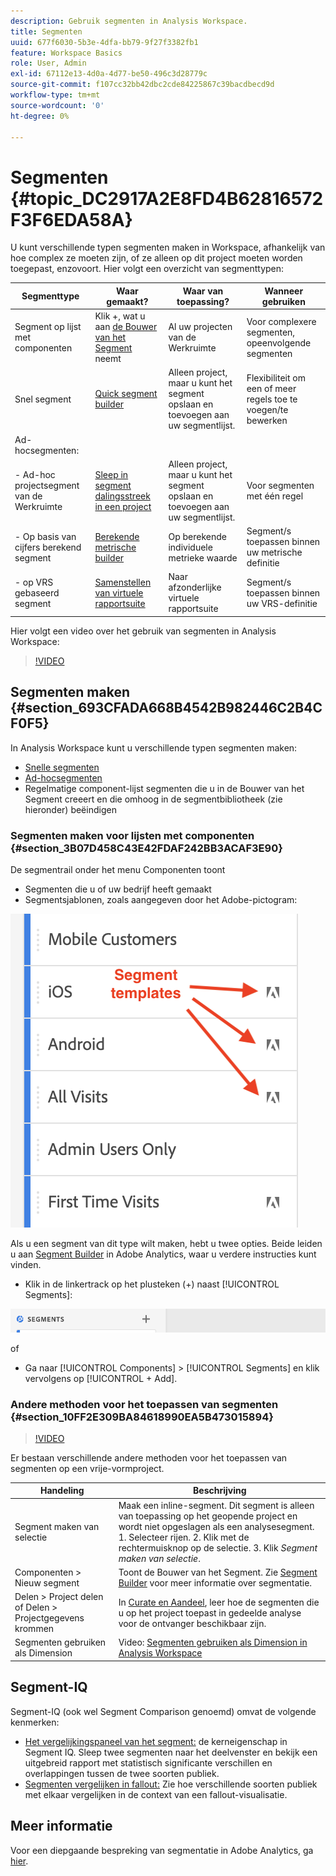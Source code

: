 ```yaml
---
description: Gebruik segmenten in Analysis Workspace.
title: Segmenten
uuid: 677f6030-5b3e-4dfa-bb79-9f27f3382fb1
feature: Workspace Basics
role: User, Admin
exl-id: 67112e13-4d0a-4d77-be50-496c3d28779c
source-git-commit: f107cc32bb42dbc2cde84225867c39bacdbecd9d
workflow-type: tm+mt
source-wordcount: '0'
ht-degree: 0%

---
```



# Segmenten {#topic_DC2917A2E8FD4B62816572F3F6EDA58A}

U kunt verschillende typen segmenten maken in Workspace, afhankelijk van hoe complex ze moeten zijn, of ze alleen op dit project moeten worden toegepast, enzovoort. Hier volgt een overzicht van segmenttypen:

| Segmenttype | Waar gemaakt? | Waar van toepassing? | Wanneer gebruiken |
| --- | --- | --- | --- |
| Segment op lijst met componenten | Klik +, wat u aan [de Bouwer van het Segment ](/help/components/segmentation/segmentation-workflow/seg-build.md) neemt | Al uw projecten van de Werkruimte | Voor complexere segmenten, opeenvolgende segmenten |
| Snel segment | [Quick segment builder](/help/analyze/analysis-workspace/components/segments/quick-segments.md) | Alleen project, maar u kunt het segment opslaan en toevoegen aan uw segmentlijst. | Flexibiliteit om een of meer regels toe te voegen/te bewerken |
| Ad-hocsegmenten: |  |  |  |
| - Ad-hoc projectsegment van de Werkruimte | [Sleep in segment dalingsstreek in een project](/help/analyze/analysis-workspace/components/segments/ad-hoc-segments.md) | Alleen project, maar u kunt het segment opslaan en toevoegen aan uw segmentlijst. | Voor segmenten met één regel |
| - Op basis van cijfers berekend segment | [Berekende metrische builder](https://experienceleague.adobe.com/docs/analytics/components/calculated-metrics/calcmetric-workflow/metrics-with-segments.html) | Op berekende individuele metrieke waarde | Segment/s toepassen binnen uw metrische definitie |
| - op VRS gebaseerd segment | [Samenstellen van virtuele rapportsuite](https://experienceleague.adobe.com/docs/analytics/components/virtual-report-suites/vrs-workflow/vrs-create.html) | Naar afzonderlijke virtuele rapportsuite | Segment/s toepassen binnen uw VRS-definitie |

Hier volgt een video over het gebruik van segmenten in Analysis Workspace:

>[!VIDEO](https://video.tv.adobe.com/v/23977/?quality=12)

## Segmenten maken {#section_693CFADA668B4542B982446C2B4CF0F5}

In Analysis Workspace kunt u verschillende typen segmenten maken:

* [Snelle segmenten](/help/analyze/analysis-workspace/components/segments/quick-segments.md)
* [Ad-hocsegmenten](/help/analyze/analysis-workspace/components/segments/ad-hoc-segments.md)
* Regelmatige component-lijst segmenten die u in de Bouwer van het Segment creeert en die omhoog in de segmentbibliotheek (zie hieronder) beëindigen

### Segmenten maken voor lijsten met componenten {#section_3B07D458C43E42FDAF242BB3ACAF3E90}

De segmentrail onder het menu Componenten toont
* Segmenten die u of uw bedrijf heeft gemaakt
* Segmentsjablonen, zoals aangegeven door het Adobe-pictogram:

![](assets/segment_icons.png)

Als u een segment van dit type wilt maken, hebt u twee opties. Beide leiden u aan [Segment Builder](/help/components/segmentation/segmentation-workflow/seg-build.md) in Adobe Analytics, waar u verdere instructies kunt vinden.

* Klik in de linkertrack op het plusteken (+) naast [!UICONTROL Segments]:

![](assets/create-seg.png)

of

* Ga naar [!UICONTROL Components] > [!UICONTROL Segments] en klik vervolgens op [!UICONTROL + Add].


### Andere methoden voor het toepassen van segmenten {#section_10FF2E309BA84618990EA5B473015894}

>[!VIDEO](https://video.tv.adobe.com/v/30994/?quality=12)

Er bestaan verschillende andere methoden voor het toepassen van segmenten op een vrije-vormproject.

| Handeling | Beschrijving |
|--- |--- |
| Segment maken van selectie | Maak een inline-segment. Dit segment is alleen van toepassing op het geopende project en wordt niet opgeslagen als een analysesegment. 1. Selecteer rijen.  2. Klik met de rechtermuisknop op de selectie.  3. Klik *Segment maken van selectie*. |
| Componenten > Nieuw segment | Toont de Bouwer van het Segment. Zie [Segment Builder](https://experienceleague.adobe.com/docs/analytics/components/segmentation/segmentation-workflow/seg-build.html) voor meer informatie over segmentatie. |
| Delen > Project delen of Delen > Projectgegevens krommen | In [Curate en Aandeel](https://experienceleague.adobe.com/docs/analytics/analyze/analysis-workspace/curate-share/curate.html#concept_4A9726927E7C44AFA260E2BB2721AFC6), leer hoe de segmenten die u op het project toepast in gedeelde analyse voor de ontvanger beschikbaar zijn. |
| Segmenten gebruiken als Dimension | Video: [Segmenten gebruiken als Dimension in Analysis Workspace](https://experienceleague.adobe.com/docs/analytics-learn/tutorials/analysis-workspace/applying-segments/using-segments-as-dimensions-in-analysis-workspace.html?lang=en) |

## Segment-IQ

Segment-IQ (ook wel Segment Comparison genoemd) omvat de volgende kenmerken:

* [Het vergelijkingspaneel van het segment:](/help/analyze/analysis-workspace/c-panels/c-segment-comparison/segment-comparison.md) de kerneigenschap in Segment IQ. Sleep twee segmenten naar het deelvenster en bekijk een uitgebreid rapport met statistisch significante verschillen en overlappingen tussen de twee soorten publiek.
* [Segmenten vergelijken in fallout:](/help/analyze/analysis-workspace/visualizations/fallout/compare-segments-fallout.md) Zie hoe verschillende soorten publiek met elkaar vergelijken in de context van een fallout-visualisatie.

## Meer informatie

Voor een diepgaande bespreking van segmentatie in Adobe Analytics, ga [hier](/help/components/segmentation/seg-overview.md).